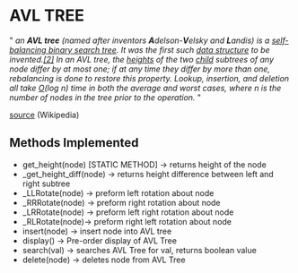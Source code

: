 ﻿# AVL TREE

" _an **AVL tree** (named after inventors **A**delson-**V**elsky and **L**andis) is a [self-balancing binary search tree](https://en.wikipedia.org/wiki/Self-balancing_binary_search_tree "Self-balancing binary search tree"). It was the first such [data structure](https://en.wikipedia.org/wiki/Data_structure "Data structure") to be invented.[[2]](https://en.wikipedia.org/wiki/AVL_tree#cite_note-2) In an AVL tree, the [heights](https://en.wikipedia.org/wiki/Tree_height "Tree height") of the two [child](https://en.wikipedia.org/wiki/Child_node "Child node") subtrees of any node differ by at most one; if at any time they differ by more than one, rebalancing is done to restore this property. Lookup, insertion, and deletion all take [O](https://en.wikipedia.org/wiki/Big_O_notation "Big O notation")(log *n*) time in both the average and worst cases, where n is the number of nodes in the tree prior to the operation._ "

[source](https://en.wikipedia.org/wiki/AVL_tree) (Wikipedia)

## Methods Implemented

- get_height(node) [STATIC METHOD] -> returns height of the node
- \_get_height_diff(node) -> returns height difference between left and right subtree
- \_LLRotate(node) -> preform left rotation about node
- \_RRRotate(node) -> preform right rotation about node
- \_LRRotate(node) -> preform left right rotation about node
- \_RLRotate(node)-> preform right left rotation about node
- insert(node) -> insert node into AVL tree
- display() -> Pre-order display of AVL Tree
- search(val) -> searches AVL Tree for val, returns boolean value
- delete(node) -> deletes node from AVL Tree
